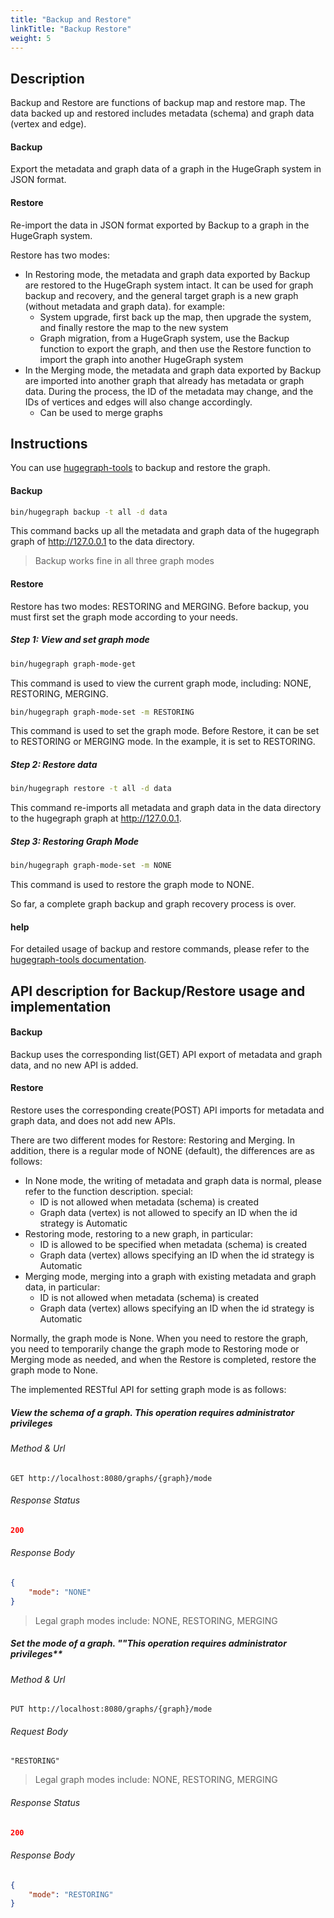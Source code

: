 ```yaml
---
title: "Backup and Restore"
linkTitle: "Backup Restore"
weight: 5
---
```


## Description

Backup and Restore are functions of backup map and restore map. The data backed up and restored includes metadata (schema) and graph data (vertex and edge).

#### Backup

Export the metadata and graph data of a graph in the HugeGraph system in JSON format.

#### Restore

Re-import the data in JSON format exported by Backup to a graph in the HugeGraph system.

Restore has two modes:

- In Restoring mode, the metadata and graph data exported by Backup are restored to the HugeGraph system intact. It can be used for graph backup and recovery, and the general target graph is a new graph (without metadata and graph data). for example:
  - System upgrade, first back up the map, then upgrade the system, and finally restore the map to the new system
  - Graph migration, from a HugeGraph system, use the Backup function to export the graph, and then use the Restore function to import the graph into another HugeGraph system
- In the Merging mode, the metadata and graph data exported by Backup are imported into another graph that already has metadata or graph data. During the process, the ID of the metadata may change, and the IDs of vertices and edges will also change accordingly.
  - Can be used to merge graphs

## Instructions

You can use [hugegraph-tools](/docs/quickstart/toolchain/hugegraph-tools) to backup and restore the graph.

#### Backup

```bash
bin/hugegraph backup -t all -d data
```

This command backs up all the metadata and graph data of the hugegraph graph of http://127.0.0.1 to the data directory.

> Backup works fine in all three graph modes

#### Restore

Restore has two modes: RESTORING and MERGING. Before backup, you must first set the graph mode according to your needs.

##### Step 1: View and set graph mode

```bash
bin/hugegraph graph-mode-get
```
This command is used to view the current graph mode, including: NONE, RESTORING, MERGING.

```bash
bin/hugegraph graph-mode-set -m RESTORING
```

This command is used to set the graph mode. Before Restore, it can be set to RESTORING or MERGING mode. In the example, it is set to RESTORING.

##### Step 2: Restore data

```bash
bin/hugegraph restore -t all -d data
```
This command re-imports all metadata and graph data in the data directory to the hugegraph graph at http://127.0.0.1.

##### Step 3: Restoring Graph Mode

```bash
bin/hugegraph graph-mode-set -m NONE
```
This command is used to restore the graph mode to NONE.

So far, a complete graph backup and graph recovery process is over.

#### help

For detailed usage of backup and restore commands, please refer to the [hugegraph-tools documentation](/docs/quickstart/toolchain/hugegraph-tools).

## API description for Backup/Restore usage and implementation

#### Backup

Backup uses the corresponding list(GET) API export of metadata and graph data, and no new API is added.

#### Restore

Restore uses the corresponding create(POST) API imports for metadata and graph data, and does not add new APIs.

There are two different modes for Restore: Restoring and Merging. In addition, there is a regular mode of NONE (default), the differences are as follows:

- In None mode, the writing of metadata and graph data is normal, please refer to the function description. special:
    - ID is not allowed when metadata (schema) is created
    - Graph data (vertex) is not allowed to specify an ID when the id strategy is Automatic
- Restoring mode, restoring to a new graph, in particular:
    - ID is allowed to be specified when metadata (schema) is created
    - Graph data (vertex) allows specifying an ID when the id strategy is Automatic
- Merging mode, merging into a graph with existing metadata and graph data, in particular:
    - ID is not allowed when metadata (schema) is created
    - Graph data (vertex) allows specifying an ID when the id strategy is Automatic


Normally, the graph mode is None. When you need to restore the graph, you need to temporarily change the graph mode to Restoring mode or 
Merging mode as needed, and when the Restore is completed, restore the graph mode to None.

The implemented RESTful API for setting graph mode is as follows:

##### View the schema of a graph. **This operation requires administrator privileges**

###### Method & Url

```
GET http://localhost:8080/graphs/{graph}/mode
```

###### Response Status

```json
200
```

###### Response Body

```json
{
    "mode": "NONE"
}
```

> Legal graph modes include: NONE, RESTORING, MERGING

##### Set the mode of a graph. ""This operation requires administrator privileges**

###### Method & Url

```
PUT http://localhost:8080/graphs/{graph}/mode
```

###### Request Body

```
"RESTORING"
```

> Legal graph modes include: NONE, RESTORING, MERGING

###### Response Status

```json
200
```

###### Response Body

```json
{
    "mode": "RESTORING"
}
```
